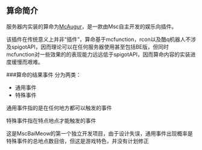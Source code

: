 ## 算命简介
服务器内实装的算命为[McAugur](https://github.com/miaoscraft/mcaugur)，是一款由Msc自主开发的娱乐向插件。

该插件在传统意义上并非“插件”，算命基于mcfunction，rcon以及酷q机器人不涉及spigotAPI，因而理论可以在任何服务器使用甚至包括BE版，但同时mcfunction对一些效果的的表现能力远远低于spigotAPI，因而算命内容的实装进度缓慢而艰难。

###算命的结果事件
分为两类：

- 通用事件
- 特殊事件
  
通用事件指的是在任何地方都可以触发的事件

特殊事件指在特点地点才能触发的事件

这是MscBaiMeow的第一个独立开发项目，由于设计失误，通用事件出现概率是特殊事件的总地点数目倍，但这是游戏特色，并没有计划修正